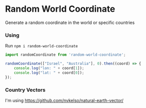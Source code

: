 # Random World Coordinate

Generate a random coordinate in the world or specific countries

### Using
Run `npm i random-world-coordinate`

```js
import randomCoordinate from 'random-world-coordinate';

randomCoordinate(["Israel", "Australia"], 0).then((coord) => {
    console.log("lon: " + coord[1]);
    console.log("lat: " + coord[0]);
});
```

### Country Vectors

I'm using https://github.com/nvkelso/natural-earth-vector/